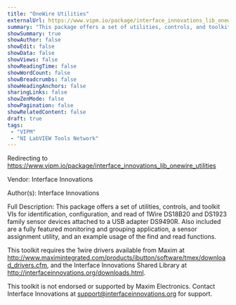 ```yaml
---
title: "OneWire Utilities"
externalUrl: https://www.vipm.io/package/interface_innovations_lib_onewire_utilities
summary: "This package offers a set of utilities, controls, and toolkit VIs for identification, configuration, and read of 1Wire DS18B20 and DS1923 family sensor devices attached to a USB adapter DS9490R."
showSummary: true
showAuthor: false
showEdit: false
showData: false
showViews: false
showReadingTime: false
showWordCount: false
showBreadcrumbs: false
showHeadingAnchors: false
sharingLinks: false
showZenMode: false
showPagination: false
showRelatedContent: false
draft: true
tags:
 - "VIPM"
 - "NI LabVIEW Tools Network"
---
```


Redirecting to https://www.vipm.io/package/interface_innovations_lib_onewire_utilities

Vendor: Interface Innovations

Author(s): Interface Innovations
 
Full Description:
This package offers a set of utilities, controls, and toolkit VIs for identification, configuration, and read of 1Wire DS18B20 and DS1923 family sensor devices attached to a USB adapter DS9490R. Also included are a fully featured monitoring and grouping application, a sensor assignment utility, and an example usage of the find and read functions.

This toolkit requires the 1wire drivers available from Maxim at http://www.maximintegrated.com/products/ibutton/software/tmex/download_drivers.cfm, and the Interface Innovations Shared Library at http://interfaceinnovations.org/downloads.html.

This toolkit is not endorsed or supported by Maxim Electronics. Contact Interface Innovations at support@interfaceinnovations.org for support.